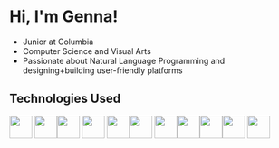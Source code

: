<h1>Hi, I'm Genna!</h1>
<ul>
          <li>Junior at Columbia</li>
          <li>Computer Science and Visual Arts</li>
          <li>Passionate about Natural Language Programming and designing+building user-friendly platforms</li>
</ul>
<h2>Technologies Used</h2>
<img loading="lazy" src="https://cdn.jsdelivr.net/gh/devicons/devicon/icons/git/git-original.svg" width="40" height="40"/> <img loading="lazy" src="https://cdn.jsdelivr.net/gh/devicons/devicon@latest/icons/css3/css3-original.svg" width="40" height="40"/><img loading="lazy" src="https://cdn.jsdelivr.net/gh/devicons/devicon@latest/icons/flutter/flutter-original.svg" width="40" height="40"/>
<img loading="lazy" src="https://cdn.jsdelivr.net/gh/devicons/devicon@latest/icons/html5/html5-original.svg" width="40" height="40"/> <img loading="lazy" src="https://cdn.jsdelivr.net/gh/devicons/devicon@latest/icons/java/java-original.svg" width="40" height="40"/><img loading="lazy" src="https://cdn.jsdelivr.net/gh/devicons/devicon@latest/icons/javascript/javascript-original.svg" width="40" height="40"/> <img loading="lazy" src="https://cdn.jsdelivr.net/gh/devicons/devicon@latest/icons/matplotlib/matplotlib-original.svg" width="40" height="40"/><img loading="lazy" src="https://cdn.jsdelivr.net/gh/devicons/devicon@latest/icons/numpy/numpy-original.svg" width="40" height="40"/><img loading="lazy" src="https://cdn.jsdelivr.net/gh/devicons/devicon@latest/icons/pytorch/pytorch-original.svg" width="40" height="40"/><img loading="lazy" src="https://cdn.jsdelivr.net/gh/devicons/devicon@latest/icons/react/react-original.svg" width="40" height="40"/> <img loading="lazy" src="https://cdn.jsdelivr.net/gh/devicons/devicon@latest/icons/scikitlearn/scikitlearn-original.svg" width="40" height="40"/> 
          
          
          
         
